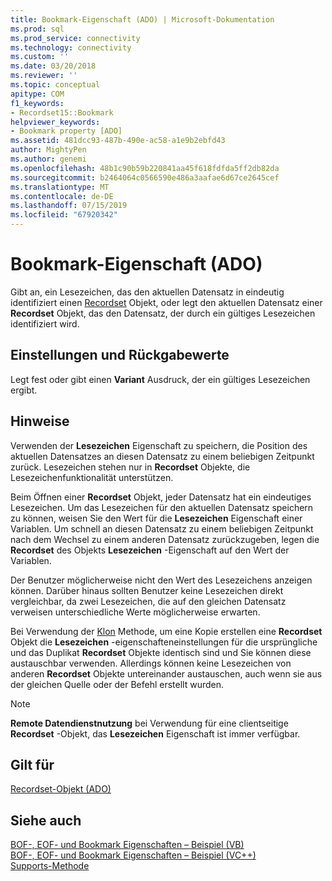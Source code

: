 ```yaml
---
title: Bookmark-Eigenschaft (ADO) | Microsoft-Dokumentation
ms.prod: sql
ms.prod_service: connectivity
ms.technology: connectivity
ms.custom: ''
ms.date: 03/20/2018
ms.reviewer: ''
ms.topic: conceptual
apitype: COM
f1_keywords:
- Recordset15::Bookmark
helpviewer_keywords:
- Bookmark property [ADO]
ms.assetid: 481dcc93-487b-490e-ac58-a1e9b2ebfd43
author: MightyPen
ms.author: genemi
ms.openlocfilehash: 48b1c90b59b220841aa45f618fdfda5ff2db82da
ms.sourcegitcommit: b2464064c0566590e486a3aafae6d67ce2645cef
ms.translationtype: MT
ms.contentlocale: de-DE
ms.lasthandoff: 07/15/2019
ms.locfileid: "67920342"
---
```

# <a name="bookmark-property-ado"></a>Bookmark-Eigenschaft (ADO)
Gibt an, ein Lesezeichen, das den aktuellen Datensatz in eindeutig identifiziert einen [Recordset](../../../ado/reference/ado-api/recordset-object-ado.md) Objekt, oder legt den aktuellen Datensatz einer **Recordset** Objekt, das den Datensatz, der durch ein gültiges Lesezeichen identifiziert wird.  
  
## <a name="settings-and-return-values"></a>Einstellungen und Rückgabewerte  
 Legt fest oder gibt einen **Variant** Ausdruck, der ein gültiges Lesezeichen ergibt.  
  
## <a name="remarks"></a>Hinweise  
 Verwenden der **Lesezeichen** Eigenschaft zu speichern, die Position des aktuellen Datensatzes an diesen Datensatz zu einem beliebigen Zeitpunkt zurück. Lesezeichen stehen nur in **Recordset** Objekte, die Lesezeichenfunktionalität unterstützen.  
  
 Beim Öffnen einer **Recordset** Objekt, jeder Datensatz hat ein eindeutiges Lesezeichen. Um das Lesezeichen für den aktuellen Datensatz speichern zu können, weisen Sie den Wert für die **Lesezeichen** Eigenschaft einer Variablen. Um schnell an diesen Datensatz zu einem beliebigen Zeitpunkt nach dem Wechsel zu einem anderen Datensatz zurückzugeben, legen die **Recordset** des Objekts **Lesezeichen** -Eigenschaft auf den Wert der Variablen.  
  
 Der Benutzer möglicherweise nicht den Wert des Lesezeichens anzeigen können. Darüber hinaus sollten Benutzer keine Lesezeichen direkt vergleichbar, da zwei Lesezeichen, die auf den gleichen Datensatz verweisen unterschiedliche Werte möglicherweise erwarten.  
  
 Bei Verwendung der [Klon](../../../ado/reference/ado-api/clone-method-ado.md) Methode, um eine Kopie erstellen eine **Recordset** Objekt die **Lesezeichen** -eigenschafteneinstellungen für die ursprüngliche und das Duplikat **Recordset**  Objekte identisch sind und Sie können diese austauschbar verwenden. Allerdings können keine Lesezeichen von anderen **Recordset** Objekte untereinander austauschen, auch wenn sie aus der gleichen Quelle oder der Befehl erstellt wurden.  
  
> [!NOTE]
>  **Remote Datendienstnutzung** bei Verwendung für eine clientseitige **Recordset** -Objekt, das **Lesezeichen** Eigenschaft ist immer verfügbar.  
  
## <a name="applies-to"></a>Gilt für  
 [Recordset-Objekt (ADO)](../../../ado/reference/ado-api/recordset-object-ado.md)  
  
## <a name="see-also"></a>Siehe auch  
 [BOF-, EOF- und Bookmark Eigenschaften – Beispiel (VB)](../../../ado/reference/ado-api/bof-eof-and-bookmark-properties-example-vb.md)   
 [BOF-, EOF- und Bookmark Eigenschaften – Beispiel (VC++)](../../../ado/reference/ado-api/bof-eof-and-bookmark-properties-example-vc.md)   
 [Supports-Methode](../../../ado/reference/ado-api/supports-method.md)
